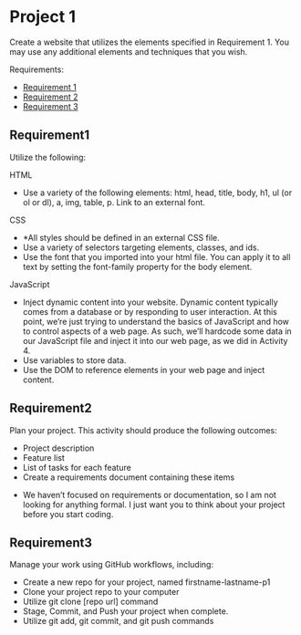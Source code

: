 # Project 1
Create a website that utilizes the elements specified in Requirement 1. You may use any additional elements and techniques that you wish.

Requirements:
- [Requirement 1](#Requirement1)
- [Requirement 2](#Requirement2)
- [Requirement 3](#Requirement3)

## Requirement1
Utilize the following:

HTML 
- Use a variety of the following elements: html, head, title, body, h1, ul (or ol or dl), a, img, table, p. 
Link to an external font.

CSS
- *All styles should be defined in an external CSS file.
- Use a variety of selectors targeting elements, classes, and ids.
- Use the font that you imported into your html file. You can apply it to all text by setting the font-family property for the body element.

JavaScript
- Inject dynamic content into your website. Dynamic content typically comes from a database or by responding to user interaction. At this point, we’re just trying to understand the basics of JavaScript and how to control aspects of a web page. As such, we’ll hardcode some data in our JavaScript file and inject it into our web page, as we did in Activity 4.
- Use variables to store data.
- Use the DOM to reference elements in your web page and inject content.

## Requirement2
Plan your project. This activity should produce the following outcomes:
- Project description
- Feature list
- List of tasks for each feature
- Create a requirements document containing these items

* We haven’t focused on requirements or documentation, so I am not looking for anything formal. I just want you to think about your project before you start coding.

## Requirement3
Manage your work using GitHub workflows, including:
- Create a new repo for your project, named firstname-lastname-p1
- Clone your project repo to your computer
- Utilize git clone [repo url] command
- Stage, Commit, and Push your project when complete.
- Utilize git add, git commit, and git push commands 